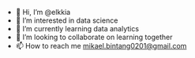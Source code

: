 - 👋 Hi, I’m @elkkia
- 👀 I’m interested in data science 
- 🌱 I’m currently learning data analytics
- 💞️ I’m looking to collaborate on learning together
- 📫 How to reach me mikael.bintang0201@gmail.com

<!---
elkkia/elkkia is a ✨ special ✨ repository because its `README.md` (this file) appears on your GitHub profile.
You can click the Preview link to take a look at your changes.
--->
